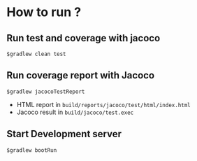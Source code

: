 # How to run ?

## Run test and coverage with jacoco
```
$gradlew clean test
```

## Run coverage report with Jacoco
```
$gradlew jacocoTestReport
```

* HTML report in `build/reports/jacoco/test/html/index.html`
* Jacoco result in `build/jacoco/test.exec`

## Start Development server
```
$gradlew bootRun
```